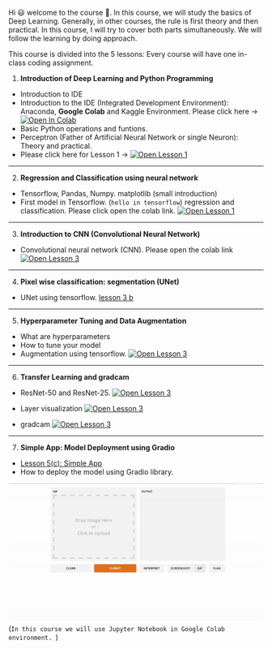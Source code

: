 
Hi 😃 welcome to the course 👻.
In this course, we will study the basics of Deep Learning. Generally, in other courses, the rule is first theory and then practical. In this course, I will try to cover both parts simultaneously. We will follow the learning by doing approach.

This course is divided into the 5 lessons: Every course will have one in-class coding assignment.  

1. **Introduction of Deep Learning and Python Programming** 
- Introduction to IDE 
- Introduction to the IDE (Integrated Development Environment): Anaconda, **Google Colab** and Kaggle Environment. Please click here -> [![Open In Colab](https://colab.research.google.com/assets/colab-badge.svg)](https://colab.research.google.com/drive/1Qq5bEuCC8kRjKMidPuakuGKD9vkGCgKy?usp=sharing)
- Basic Python operations and funtions. 
- Perceptron (Father of Artificial Neural Network or single Neuron): Theory and practical. 
- Please click here for Lesson 1 -> [![Open Lesson 1](https://colab.research.google.com/assets/colab-badge.svg)](https://colab.research.google.com/drive/1mA6NDQjVKX5SU7a6n1uBXsX9QXtQjZzg?usp=sharing) 


--------------------------------------------------------------
2. **Regression and Classification using neural network**
- Tensorflow, Pandas, Numpy. matplotlib (small introduction)
- First model in Tensorflow. (`hello in tensorflow`) regression and classification. Please click open the colab link.
[![Open Lesson 1](https://colab.research.google.com/assets/colab-badge.svg)](https://colab.research.google.com/drive/1DkqABWgCNfdm-6PTVsOoVt4bwsm2FPyI?usp=sharing)

--------------------------------------------------------------

3. **Introduction to CNN (Convolutional Neural Network)**
- Convolutional neural network (CNN). Please open the colab link 
[![Open Lesson 3](https://colab.research.google.com/assets/colab-badge.svg)](https://colab.research.google.com/drive/1b5NNpnUBQYPORI41nJGznUAQx_TjsrmY?usp=sharing) 

--------------------------------------------------------------

4. **Pixel wise classification: segmentation (UNet)**
- UNet using tensorflow. 
[lesson 3 b](https://www.kaggle.com/sumitai/lung-segmentation-from-chest-x-ray-dataset?scriptVersionId=54480345)

--------------------------------------------------------------

5. **Hyperparameter Tuning and Data Augmentation**
- What are hyperparameters 
- How to tune your model 
- Augmentation using tensorflow. 
[![Open Lesson 3](https://colab.research.google.com/assets/colab-badge.svg)](https://colab.research.google.com/drive/1JI-2hV3T2DSRbvSSx9qQLUbZzISo2PAw?usp=sharing)

--------------------------------------------------------------

6. **Transfer Learning and gradcam**
- ResNet-50 and ResNet-25. 
[![Open Lesson 3](https://colab.research.google.com/assets/colab-badge.svg)](https://colab.research.google.com/drive/1C_naovUBb9Gmavs-xjlWiu1RiNAZy76r?usp=sharing)

- Layer visualization
[![Open Lesson 3](https://colab.research.google.com/assets/colab-badge.svg)](https://colab.research.google.com/drive/10-6L4DGPflyO_BT5KSPKPrGjc70aWETm?usp=sharing)

- gradcam
[![Open Lesson 3](https://colab.research.google.com/assets/colab-badge.svg)](https://colab.research.google.com/github/keras-team/keras-io/blob/master/examples/vision/ipynb/grad_cam.ipynb#scrollTo=ukGzvpJfxtax)

--------------------------------------------------------------

7. **Simple App: Model Deployment using Gradio**
- [Lesson 5(c): Simple App](https://colab.research.google.com/drive/1B-_kWaaxGbRL1OKy29-lhghoB2tJ_Tws?usp=sharing)
- How to deploy the model using Gradio library. 
<img align="center" src="ezgif.com-gif-maker%20(1).gif" width="800" />

(`In this course we will use Jupyter Notebook in Google Colab environment. `)
